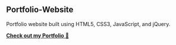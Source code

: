 ## Portfolio-Website

Portfolio website built using HTML5, CSS3, JavaScript, and jQuery.

<a href="https://sannygarin.github.io/portfolio/" target="_blank">**Check out my Portfolio** 🚀</a>


